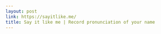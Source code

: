 ```yaml
---
layout: post
link: https://sayitlike.me/
title: Say it like me | Record pronunciation of your name
---
```


